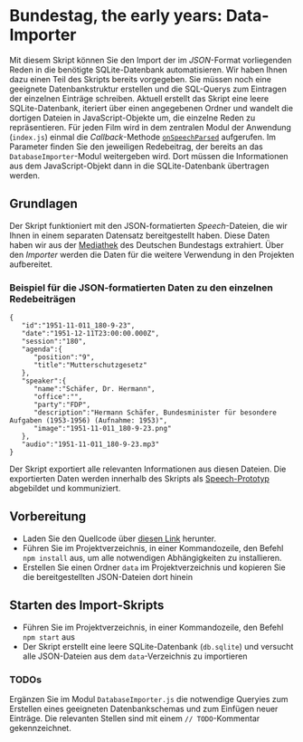 # Bundestag, the early years: Data-Importer

Mit diesem Skript können Sie den Import der im *JSON*-Format vorliegenden Reden in die benötigte SQLite-Datenbank automatisieren. Wir haben Ihnen dazu einen Teil des Skripts bereits vorgegeben. Sie müssen noch eine geeignete Datenbankstruktur erstellen und die SQL-Querys zum Eintragen der einzelnen Einträge schreiben. Aktuell erstellt das Skript eine leere SQLite-Datenbank, iteriert über einen angegebenen Ordner und wandelt die dortigen Dateien in JavaScript-Objekte um, die einzelne Reden zu repräsentieren. Für jeden Film wird in dem zentralen Modul der Anwendung (`index.js`) einmal die *Callback*-Methode [`onSpeechParsed`]() aufgerufen. Im Parameter finden Sie den jeweiligen Redebeitrag, der bereits an das `DatabaseImporter`-Modul weitergeben wird. Dort müssen die Informationen aus dem JavaScript-Objekt dann in die SQLite-Datenbank übertragen werden.

## Grundlagen

Der Skript funktioniert mit den JSON-formatierten *Speech*-Dateien, die wir Ihnen in einem separaten Datensatz bereitgestellt haben. Diese Daten haben wir aus der [Mediathek](https://www.bundestag.de/mediathek) des Deutschen Bundestags extrahiert. Über den _Importer_ werden die Daten für die weitere Verwendung in den Projekten aufbereitet.

### Beispiel für die JSON-formatierten Daten zu den einzelnen Redebeiträgen

```
{
   "id":"1951-11-011_180-9-23",
   "date":"1951-12-11T23:00:00.000Z",
   "session":"180",
   "agenda":{
      "position":"9",
      "title":"Mutterschutzgesetz"
   },
   "speaker":{
      "name":"Schäfer, Dr. Hermann",
      "office":"",
      "party":"FDP",
      "description":"Hermann Schäfer, Bundesminister für besondere Aufgaben (1953-1956) (Aufnahme: 1953)",
      "image":"1951-11-011_180-9-23.png"
   },
   "audio":"1951-11-011_180-9-23.mp3"
}
```

Der Skript exportiert alle relevanten Informationen aus diesen Dateien. Die exportierten Daten werden innerhalb des Skripts als [Speech-Prototyp]() abgebildet und kommuniziert. 

## Vorbereitung

- Laden Sie den Quellcode über [diesen Link]() herunter. 
- Führen Sie im Projektverzeichnis, in einer Kommandozeile, den Befehl `npm install` aus, um alle notwendigen Abhängigkeiten zu installieren.
- Erstellen Sie einen Ordner `data` im Projektverzeichnis und kopieren Sie die bereitgestellten JSON-Dateien dort hinein

## Starten des Import-Skripts

- Führen Sie im Projektverzeichnis, in einer Kommandozeile, den Befehl `npm start` aus
- Der Skript erstellt eine leere SQLite-Datenbank (`db.sqlite`) und versucht alle JSON-Dateien aus dem `data`-Verzeichnis zu importieren

### TODOs

Ergänzen Sie im Modul `DatabaseImporter.js` die notwendige Queryies zum Erstellen eines geeigneten Datenbankschemas und zum Einfügen neuer Einträge. Die relevanten Stellen sind mit einem `// TODO`-Kommentar gekennzeichnet.